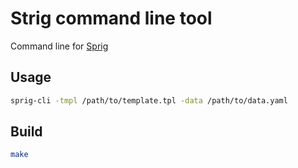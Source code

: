 # Strig command line tool

Command line for [Sprig](https://github.com/Masterminds/sprig)

 
## Usage
```bash
sprig-cli -tmpl /path/to/template.tpl -data /path/to/data.yaml
```
    
## Build
```bash
make
```

